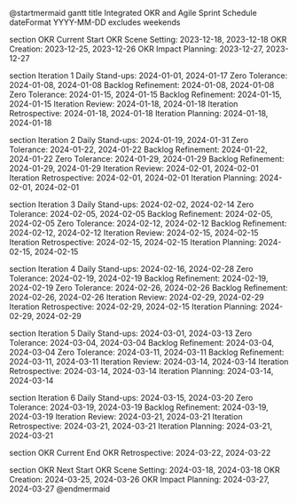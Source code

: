 
@startmermaid
gantt
title Integrated OKR and Agile Sprint Schedule
dateFormat  YYYY-MM-DD
excludes weekends

section OKR Current Start
OKR Scene Setting: 2023-12-18, 2023-12-18
OKR Creation: 2023-12-25, 2023-12-26
OKR Impact Planning: 2023-12-27, 2023-12-27

section Iteration 1
Daily Stand-ups: 2024-01-01, 2024-01-17
Zero Tolerance: 2024-01-08, 2024-01-08
Backlog Refinement: 2024-01-08, 2024-01-08
Zero Tolerance: 2024-01-15, 2024-01-15
Backlog Refinement: 2024-01-15, 2024-01-15
Iteration Review: 2024-01-18, 2024-01-18
Iteration Retrospective: 2024-01-18, 2024-01-18
Iteration Planning: 2024-01-18, 2024-01-18

section Iteration 2
Daily Stand-ups: 2024-01-19, 2024-01-31
Zero Tolerance: 2024-01-22, 2024-01-22
Backlog Refinement: 2024-01-22, 2024-01-22
Zero Tolerance: 2024-01-29, 2024-01-29
Backlog Refinement: 2024-01-29, 2024-01-29
Iteration Review: 2024-02-01, 2024-02-01
Iteration Retrospective: 2024-02-01, 2024-02-01
Iteration Planning: 2024-02-01, 2024-02-01

section Iteration 3
Daily Stand-ups: 2024-02-02, 2024-02-14
Zero Tolerance: 2024-02-05, 2024-02-05
Backlog Refinement: 2024-02-05, 2024-02-05
Zero Tolerance: 2024-02-12, 2024-02-12
Backlog Refinement: 2024-02-12, 2024-02-12
Iteration Review: 2024-02-15, 2024-02-15
Iteration Retrospective: 2024-02-15, 2024-02-15
Iteration Planning: 2024-02-15, 2024-02-15

section Iteration 4
Daily Stand-ups: 2024-02-16, 2024-02-28
Zero Tolerance: 2024-02-19, 2024-02-19
Backlog Refinement: 2024-02-19, 2024-02-19
Zero Tolerance: 2024-02-26, 2024-02-26
Backlog Refinement: 2024-02-26, 2024-02-26
Iteration Review: 2024-02-29, 2024-02-29
Iteration Retrospective: 2024-02-29, 2024-02-15
Iteration Planning: 2024-02-29, 2024-02-29

section Iteration 5
Daily Stand-ups: 2024-03-01, 2024-03-13
Zero Tolerance: 2024-03-04, 2024-03-04
Backlog Refinement: 2024-03-04, 2024-03-04
Zero Tolerance: 2024-03-11, 2024-03-11
Backlog Refinement: 2024-03-11, 2024-03-11
Iteration Review: 2024-03-14, 2024-03-14
Iteration Retrospective: 2024-03-14, 2024-03-14
Iteration Planning: 2024-03-14, 2024-03-14

section Iteration 6
Daily Stand-ups: 2024-03-15, 2024-03-20
Zero Tolerance: 2024-03-19, 2024-03-19
Backlog Refinement: 2024-03-19, 2024-03-19
Iteration Review: 2024-03-21, 2024-03-21
Iteration Retrospective: 2024-03-21, 2024-03-21
Iteration Planning: 2024-03-21, 2024-03-21

section OKR Current End
OKR Retrospective: 2024-03-22, 2024-03-22

section OKR Next Start
OKR Scene Setting: 2024-03-18, 2024-03-18
OKR Creation: 2024-03-25, 2024-03-26
OKR Impact Planning: 2024-03-27, 2024-03-27
@endmermaid